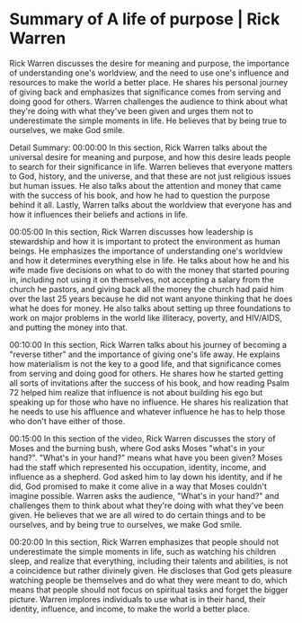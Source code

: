 # Summary of A life of purpose | Rick Warren

Rick Warren discusses the desire for meaning and purpose, the importance of understanding one's worldview, and the need to use one's influence and resources to make the world a better place. He shares his personal journey of giving back and emphasizes that significance comes from serving and doing good for others. Warren challenges the audience to think about what they're doing with what they've been given and urges them not to underestimate the simple moments in life. He believes that by being true to ourselves, we make God smile.

Detail Summary: 
00:00:00
In this section, Rick Warren talks about the universal desire for meaning and purpose, and how this desire leads people to search for their significance in life. Warren believes that everyone matters to God, history, and the universe, and that these are not just religious issues but human issues. He also talks about the attention and money that came with the success of his book, and how he had to question the purpose behind it all. Lastly, Warren talks about the worldview that everyone has and how it influences their beliefs and actions in life.

00:05:00
In this section, Rick Warren discusses how leadership is stewardship and how it is important to protect the environment as human beings. He emphasizes the importance of understanding one's worldview and how it determines everything else in life. He talks about how he and his wife made five decisions on what to do with the money that started pouring in, including not using it on themselves, not accepting a salary from the church he pastors, and giving back all the money the church had paid him over the last 25 years because he did not want anyone thinking that he does what he does for money. He also talks about setting up three foundations to work on major problems in the world like illiteracy, poverty, and HIV/AIDS, and putting the money into that.

00:10:00
In this section, Rick Warren talks about his journey of becoming a "reverse tither" and the importance of giving one's life away. He explains how materialism is not the key to a good life, and that significance comes from serving and doing good for others. He shares how he started getting all sorts of invitations after the success of his book, and how reading Psalm 72 helped him realize that influence is not about building his ego but speaking up for those who have no influence. He shares his realization that he needs to use his affluence and whatever influence he has to help those who don't have either of those.

00:15:00
In this section of the video, Rick Warren discusses the story of Moses and the burning bush, where God asks Moses "what's in your hand?". "What's in your hand?" means what have you been given? Moses had the staff which represented his occupation, identity, income, and influence as a shepherd. God asked him to lay down his identity, and if he did, God promised to make it come alive in a way that Moses couldn't imagine possible. Warren asks the audience, "What's in your hand?" and challenges them to think about what they're doing with what they've been given. He believes that we are all wired to do certain things and to be ourselves, and by being true to ourselves, we make God smile.

00:20:00
In this section, Rick Warren emphasizes that people should not underestimate the simple moments in life, such as watching his children sleep, and realize that everything, including their talents and abilities, is not a coincidence but rather divinely given. He discloses that God gets pleasure watching people be themselves and do what they were meant to do, which means that people should not focus on spiritual tasks and forget the bigger picture. Warren implores individuals to use what is in their hand, their identity, influence, and income, to make the world a better place.

